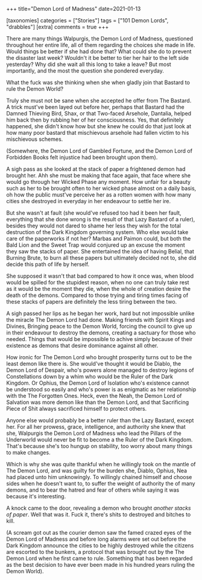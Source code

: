 +++
title="Demon Lord of Madness"
date=2021-01-13

[taxonomies]
categories = ["Stories"]
tags = ["101 Demon Lords", "drabbles"]
[extra]
comments = true
+++

There are many things Walpurgis, the Demon Lord of Madness, questioned
throughout her entire life, all of them regarding the choices she made in life.
Would things be better if she had done that? What could she do to prevent the
disaster last week? Wouldn't it be better to tier her hair to the left side
yesterday? Why did she wait all this long to take a leave? But most
importantly, and the most the question she pondered everyday.

<!-- more -->

What the fuck was she thinking when she when gladly join that Bastard to rule
the Demon World?

Truly she must not be sane when she accepted he offer from The Bastard. A trick
must've been layed out before her, perhaps that Bastard had the Damned Thieving
Bird, Shax, or that Two-faced Arsehole, Dantalia, helped him back then by
rubbing her of her consciousness. Yes, that definitely happened, she didn't
know how but she knew he could do that just look at how many poor bastard that
mischievous arsehole had fallen victim to his mischievous schemes.

(Somewhere, the Demon Lord of Gambled Fortune, and the Demon Lord of Forbidden
Books felt injustice had been brought upon them).

A sigh pass as she looked at the stack of paper a frightened demon had brought
her. Ahh she must be making that face again, that face where she would go
through her Wicked Phase any moment. How unfair for a beauty such as her to be
brought often to her wicked phase almost on a daily basis, oh how the public
must've perceive her as a rotten women with how many cities she destroyed in
everyday in her endeavour to settle her ire.

But she wasn't at fault (she would've refused too had it been her fault,
everything that she done wrong is the result of that Lazy Bastard of a ruler),
besides they would not dared to shame her less they wish for the total
destruction of the Dark Kingdom governing system. Who else would take care of
the paperworks if not her? Marbas and Paimon could, but both the Bald Lion and
the Sweet Trap would conjured up an excuse the moment they saw the stacks of
paper. She entertained the idea of having Belial, that Burning Brute, to burn
all these papers but ultimately decided not to, she did decide this path of
life by herself.

She supposed it wasn't that bad compared to how it once was, when blood would
be spilled for the stupidest reason, when no one can truly take rest as it
would be the moment they die, when the whole of creation desire the death of
the demons. Compared to those trying and tiring times facing of these stacks of
papers are definitely the less tiring between the two.

A sigh passed her lips as he began her work, hard but not impossible unlike the
miracle The Demon Lord had done. Making friends with Spirit Kings and Divines,
Bringing peace to the Demon World, forcing the council to give up in their
endeavour to destroy the demons, creating a sactuary for those who needed.
Things that would be impossible to achive simply because of their existence as
demons that desire dominance against all other.

How ironic for The Demon Lord who brought prosperity turns out to be the least
demon like there is. She would've thought it would be Diablo, the Demon Lord of
Despair, who's powers alone managed to destroy legions of Constellations down
by a whim who would be the Ruler of the Dark Kingdom. Or Ophius, the Demon Lord
of Isolation who's existence cannot be understood so easily and who's power is
as enigmatic as her relationship with the The Forgotten Ones. Heck, even the
Neah, the Demon Lord of Salvation was more demon like than the Demon Lord, and
that Sacrificing Piece of Shit always sacrificed himself to protect others.

Anyone else would probably be a better ruler than the Lazy Bastard, except her.
For all her prowess, grace, intelligence, and authority she knew that she,
Walpurgis the Demon Lord of Madness who lead the Pillars of the Underworld
would never be fit to become a the Ruler of the Dark Kingdom. That's because
she's too hungup on stability, too worry about many things to make changes.

Which is why she was quite thankful when he willingly took on the mantle of The
Demon Lord, and was guilty for the burden she, Diablo, Ophius, Nea had placed
unto him unknowingly. To willingly chained himself and choose sides when he
doesn't want to, to suffer the weight of authority the of many demons, and to
bear the hatred and fear of others while saying it was because it's
interesting.

A knock came to the door, revealing a demon who brought _another stacks of
paper_. Well that was it. Fuck it, there's shits to destroyed and bitches to
kill.

(A scream got out as the courier demon saw the famed crazed eyes of the Demon
Lord of Madness and before long alarms were set out before the Dark Kingdom
announce the cities to be highly destroyed while the citizens are escorted to
the bunkers, a protocol that was brought out by the The Demon Lord when he
first came to rule. Something that has been regarded as the best decision to
have ever been made in his hundred years ruling the Demon World).
